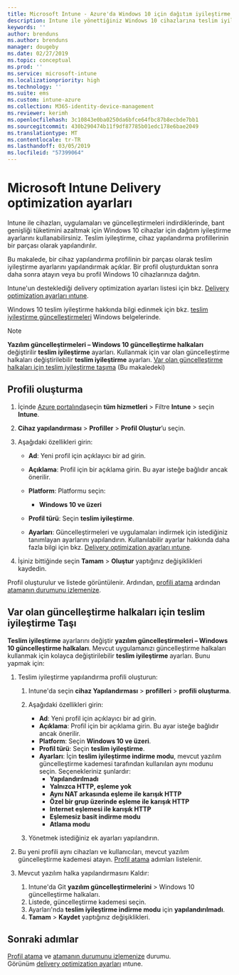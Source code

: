 ```yaml
---
title: Microsoft Intune - Azure'da Windows 10 için dağıtım iyileştirme ayarlarını | Microsoft Docs
description: Intune ile yönettiğiniz Windows 10 cihazlarına teslim iyileştirme kullanımını yapılandırın. Intune, internet'ten güncelleştirmeleri yüklemek için bir cihaz yapılandırma profili oluşturma. Ayrıca var olan güncelleştirme halkaları teslim iyileştirme profiliyle nasıl değiştirileceğini bakın.
keywords: ''
author: brenduns
ms.author: brenduns
manager: dougeby
ms.date: 02/27/2019
ms.topic: conceptual
ms.prod: ''
ms.service: microsoft-intune
ms.localizationpriority: high
ms.technology: ''
ms.suite: ems
ms.custom: intune-azure
ms.collection: M365-identity-device-management
ms.reviewer: kerimh
ms.openlocfilehash: 3c10843e0ba0250da6bfce64fbc87b8ecbde7bb1
ms.sourcegitcommit: 430b290474b11f9df87785b01edc178e6bae2049
ms.translationtype: MT
ms.contentlocale: tr-TR
ms.lasthandoff: 03/05/2019
ms.locfileid: "57399064"
---
```

# <a name="delivery-optimization-settings-in-microsoft-intune"></a>Microsoft Intune Delivery optimization ayarları

Intune ile cihazları, uygulamaları ve güncelleştirmeleri indirdiklerinde, bant genişliği tüketimini azaltmak için Windows 10 cihazlar için dağıtım iyileştirme ayarlarını kullanabilirsiniz. Teslim iyileştirme, cihaz yapılandırma profillerinin bir parçası olarak yapılandırılır.  

Bu makalede, bir cihaz yapılandırma profilinin bir parçası olarak teslim iyileştirme ayarlarını yapılandırmak açıklar. Bir profil oluşturduktan sonra daha sonra atayın veya bu profil Windows 10 cihazlarınıza dağıtın. 

Intune'un desteklediği delivery optimization ayarları listesi için bkz. [Delivery optimization ayarları ıntune](delivery-optimization-settings.md).  

Windows 10 teslim iyileştirme hakkında bilgi edinmek için bkz. [teslim iyileştirme güncelleştirmeleri](https://docs.microsoft.com/windows/deployment/update/waas-delivery-optimization) Windows belgelerinde.  


> [!NOTE]
> **Yazılım güncelleştirmeleri – Windows 10 güncelleştirme halkaları** değiştirilir **teslim iyileştirme** ayarları. Kullanmak için var olan güncelleştirme halkaları değiştirilebilir **teslim iyileştirme** ayarları. [Var olan güncelleştirme halkaları için teslim iyileştirme taşıma](#move-existing-update-rings-to-delivery-optimization) (Bu makaledeki) 
## <a name="create-the-profile"></a>Profili oluşturma

1. İçinde [Azure portalında](https://portal.azure.com)seçin **tüm hizmetleri** > Filtre **Intune** > seçin **Intune**.

2. **Cihaz yapılandırması** > **Profiller** > **Profil Oluştur**’u seçin.

3. Aşağıdaki özellikleri girin:

    - **Ad**: Yeni profil için açıklayıcı bir ad girin.
    - **Açıklama**: Profil için bir açıklama girin. Bu ayar isteğe bağlıdır ancak önerilir.
    - **Platform**: Platformu seçin:  

        - **Windows 10 ve üzeri**

    - **Profil türü**: Seçin **teslim iyileştirme**.
    - **Ayarları**: Güncelleştirmeleri ve uygulamaları indirmek için istediğiniz tanımlayan ayarlarını yapılandırın. Kullanılabilir ayarlar hakkında daha fazla bilgi için bkz. [Delivery optimization ayarları ıntune](delivery-optimization-settings.md).

4. İşiniz bittiğinde seçin **Tamam** > **Oluştur** yaptığınız değişiklikleri kaydedin.

Profil oluşturulur ve listede görüntülenir. Ardından, [profili atama](device-profile-assign.md) ardından [atamanın durumunu izlemenize](device-profile-monitor.md).

## <a name="move-existing-update-rings-to-delivery-optimization"></a>Var olan güncelleştirme halkaları için teslim iyileştirme Taşı

**Teslim iyileştirme** ayarlarını değiştir **yazılım güncelleştirmeleri – Windows 10 güncelleştirme halkaları**. Mevcut uygulamanızı güncelleştirme halkaları kullanmak için kolayca değiştirilebilir **teslim iyileştirme** ayarları. Bunu yapmak için:

1. Teslim iyileştirme yapılandırma profili oluşturun:

    1. Intune'da seçin **cihaz Yapılandırması** > **profilleri** > **profili oluşturma**.
    2. Aşağıdaki özellikleri girin:

        - **Ad**: Yeni profil için açıklayıcı bir ad girin.
        - **Açıklama**: Profil için bir açıklama girin. Bu ayar isteğe bağlıdır ancak önerilir.
        - **Platform**: Seçin **Windows 10 ve üzeri**.
        - **Profil türü**: Seçin **teslim iyileştirme**.
        - **Ayarları**: İçin **teslim iyileştirme indirme modu**, mevcut yazılım güncelleştirme kademesi tarafından kullanılan aynı modunu seçin. Seçenekleriniz şunlardır:
            - **Yapılandırılmadı**
            - **Yalnızca HTTP, eşleme yok**
            - **Aynı NAT arkasında eşleme ile karışık HTTP**
            - **Özel bir grup üzerinde eşleme ile karışık HTTP**
            - **Internet eşlemesi ile karışık HTTP**
            - **Eşlemesiz basit indirme modu**
            - **Atlama modu**
    3. Yönetmek istediğiniz ek ayarları yapılandırın.
2. Bu yeni profili aynı cihazları ve kullanıcıları, mevcut yazılım güncelleştirme kademesi atayın. [Profil atama](device-profile-assign.md) adımları listelenir.

3. Mevcut yazılım halka yapılandırmasını Kaldır:
    1. Intune'da Git **yazılım güncelleştirmelerini** > Windows 10 güncelleştirme halkaları.
    2. Listede, güncelleştirme kademesi seçin.
    3. Ayarları'nda **teslim iyileştirme indirme modu** için **yapılandırılmadı**.
    4. **Tamam** > **Kaydet** yaptığınız değişiklikleri.

## <a name="next-steps"></a>Sonraki adımlar

[Profil atama](device-profile-assign.md) ve [atamanın durumunu izlemenize](device-profile-monitor.md) durumu.  
Görünüm [delivery optimization ayarları](delivery-optimization-settings.md) ıntune.
